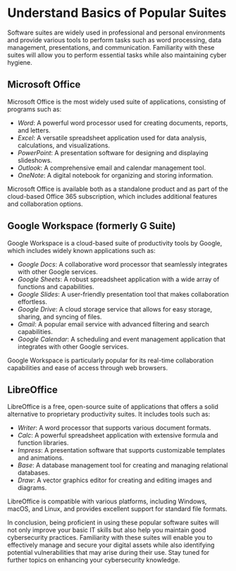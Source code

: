 # Understand Basics of Popular Suites

Software suites are widely used in professional and personal environments and provide various tools to perform tasks such as word processing, data management, presentations, and communication. Familiarity with these suites will allow you to perform essential tasks while also maintaining cyber hygiene.

## Microsoft Office

Microsoft Office is the most widely used suite of applications, consisting of programs such as:

- *Word*: A powerful word processor used for creating documents, reports, and letters.
- *Excel*: A versatile spreadsheet application used for data analysis, calculations, and visualizations.
- *PowerPoint*: A presentation software for designing and displaying slideshows.
- *Outlook*: A comprehensive email and calendar management tool.
- *OneNote*: A digital notebook for organizing and storing information.

Microsoft Office is available both as a standalone product and as part of the cloud-based Office 365 subscription, which includes additional features and collaboration options.

## Google Workspace (formerly G Suite)

Google Workspace is a cloud-based suite of productivity tools by Google, which includes widely known applications such as:

- *Google Docs*: A collaborative word processor that seamlessly integrates with other Google services.
- *Google Sheets*: A robust spreadsheet application with a wide array of functions and capabilities.
- *Google Slides*: A user-friendly presentation tool that makes collaboration effortless.
- *Google Drive*: A cloud storage service that allows for easy storage, sharing, and syncing of files.
- *Gmail*: A popular email service with advanced filtering and search capabilities.
- *Google Calendar*: A scheduling and event management application that integrates with other Google services.

Google Workspace is particularly popular for its real-time collaboration capabilities and ease of access through web browsers.

## LibreOffice

LibreOffice is a free, open-source suite of applications that offers a solid alternative to proprietary productivity suites. It includes tools such as:

- *Writer*: A word processor that supports various document formats.
- *Calc*: A powerful spreadsheet application with extensive formula and function libraries.
- *Impress*: A presentation software that supports customizable templates and animations.
- *Base*: A database management tool for creating and managing relational databases.
- *Draw*: A vector graphics editor for creating and editing images and diagrams.

LibreOffice is compatible with various platforms, including Windows, macOS, and Linux, and provides excellent support for standard file formats.

In conclusion, being proficient in using these popular software suites will not only improve your basic IT skills but also help you maintain good cybersecurity practices. Familiarity with these suites will enable you to effectively manage and secure your digital assets while also identifying potential vulnerabilities that may arise during their use. Stay tuned for further topics on enhancing your cybersecurity knowledge.